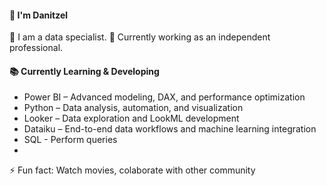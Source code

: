 #### 👋 I'm Danitzel

🎯 I am a data specialist. 
💼 Currently working as an independent professional.  


#### 📚 Currently Learning & Developing

- Power BI – Advanced modeling, DAX, and performance optimization
- Python – Data analysis, automation, and visualization
- Looker – Data exploration and LookML development
- Dataiku – End-to-end data workflows and machine learning integration
- SQL - Perform queries
- 
 ⚡ Fun fact: Watch movies, colaborate with other community
<!--
**danit1972/danit1972** is a ✨ _special_ ✨ repository because its `README.md` (this file) appears on your GitHub profile.

Here are some ideas to get you started:

- 🔭 I’m currently working on ...
 🌱 I’m currently learning Python, Azure Devops
- 👯 I’m looking to collaborate on ...
- 🤔 I’m looking for help with ...
- 💬 Ask me about ...
- 📫 How to reach me: ...
- 😄 Pronouns: ...
- ⚡ Fun fact: ...
-->
